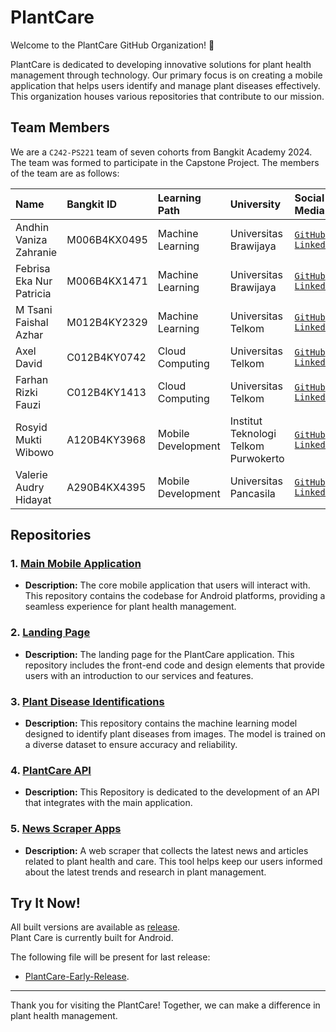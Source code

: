 # PlantCare

Welcome to the PlantCare GitHub Organization! 🌱

PlantCare is dedicated to developing innovative solutions for plant health management through technology. Our primary focus is on creating a mobile application that helps users identify and manage plant diseases effectively. This organization houses various repositories that contribute to our mission.

## Team Members
We are a `C242-PS221` team of seven cohorts from Bangkit Academy 2024. The team was formed to participate in the Capstone Project. The members of the team are as follows:

| Name | Bangkit ID | Learning Path | University | Social Media |
| :--- | :--------- | :------------ | :--------- | :----------- | 
| Andhin Vaniza Zahranie | M006B4KX0495 | Machine Learning | Universitas Brawijaya | [`GitHub`](https://github.com/f-blossom)<br/>[`Linkedin`](https://www.linkedin.com/in/andhin-vaniza-zahranie/) | 
| Febrisa Eka Nur Patricia | M006B4KX1471 | Machine Learning | Universitas Brawijaya | [`GitHub`](https://github.com/febrisapatricia)<br/>[`Linkedin`](https://www.linkedin.com/in/febrisapatricia7/) | 
| M Tsani Faishal Azhar | M012B4KY2329 | Machine Learning | Universitas Telkom | [`GitHub`](https://github.com/tsanifaishal)<br/>[`Linkedin`](https://www.linkedin.com/in/m-tsani-faishal-azhar-30846a258/) | 
| Axel David | C012B4KY0742 | Cloud Computing | Universitas Telkom | [`GitHub`](https://github.com/szyxxx)<br/>[`Linkedin`](https://www.linkedin.com/in/axelldavid/) | 
| Farhan Rizki Fauzi | C012B4KY1413 | Cloud Computing | Universitas Telkom | [`GitHub`](https://github.com/farhanrizkif)<br/>[`Linkedin`](https://www.linkedin.com/in/farhanrizkifauzi/) |
| Rosyid Mukti Wibowo | A120B4KY3968 | Mobile Development | Institut Teknologi Telkom Purwokerto | [`GitHub`](https://github.com/Rosyidmw)<br/>[`Linkedin`](https://www.linkedin.com/in/rosyidmktwbw/) | 
| Valerie Audry Hidayat | A290B4KX4395 | Mobile Development | Universitas Pancasila | [`GitHub`](https://github.com/ValerieAudry198)<br/>[`Linkedin`](https://www.linkedin.com/in/valerie-audry/) | 

## Repositories

### 1. [Main Mobile Application](https://github.com/PlantCare-Bangkit/PlantCare-App)
- **Description:** The core mobile application that users will interact with. This repository contains the codebase for Android platforms, providing a seamless experience for plant health management.

### 2. [Landing Page](https://github.com/PlantCare-Bangkit/PlantCare-LandingPage)
- **Description:** The landing page for the PlantCare application. This repository includes the front-end code and design elements that provide users with an introduction to our services and features.
  
### 3. [Plant Disease Identifications](https://github.com/PlantCare-Bangkit/Plant-Disease-Identification-Model/)
- **Description:** This repository contains the machine learning model designed to identify plant diseases from images. The model is trained on a diverse dataset to ensure accuracy and reliability.

### 4. [PlantCare API](https://github.com/PlantCare-Bangkit/Plant-Disease-Identification-Model/tree/dev-cc)
- **Description:** This Repository is dedicated to the development of an API that integrates with the main application.
  
### 5. [News Scraper Apps](https://github.com/PlantCare-Bangkit/Plant-NewsArticle-Scraper)
- **Description:** A web scraper that collects the latest news and articles related to plant health and care. This tool helps keep our users informed about the latest trends and research in plant management.

## Try It Now!
All built versions are available as [release](https://github.com/PlantCare-Bangkit/PlantCare-App/releases).  
Plant Care is currently built for Android.  

The following file will be present for last release:
- [PlantCare-Early-Release](https://github.com/PlantCare-Bangkit/PlantCare-App/releases/download/v0.1.0-alpha/Plant_Care-v.1.0-alpha.apk).
---

Thank you for visiting the PlantCare! Together, we can make a difference in plant health management.
